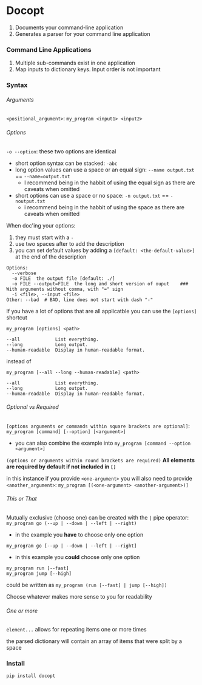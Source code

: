 # Docopt

1. Documents your command-line application
1. Generates a parser for your command line application

### Command Line Applications

1. Multiple sub-commands exist in one application
1. Map inputs to dictionary keys. Input order is not important

### Syntax

###### Arguments
`<positional_argument>`: `my_program <input1> <input2>`

###### Options
`-o --option`: these two options are identical
 - short option syntax can be stacked: `-abc`
 - long option values can use a space or an equal sign: `--name output.txt` == `--name=output.txt`
   - I recommend being in the habbit of using the equal sign as there are caveats when omitted
 - short options can use a space or no space: `-n output.txt` == `-noutput.txt`
   - i recommend being in the habbit of using the space as there are caveats when omitted
   
When doc'ing your options:
1. they must start with a `-`
1. use two spaces after to add the description
1. you can set default values by adding a `[default: <the-default-value>]` at the end of the description
```
Options:
  --verbose
  -o FILE  the output file [default: ./]
  -o FILE --output=FILE  the long and short version of ouput    ### With arguments without comma, with "=" sign
  -i <file>, --input <file>
Other: --bad  # BAD, line does not start with dash "-"
```
   
If you have a lot of options that are all applicatble you can use the `[options]` shortcut
```
my_program [options] <path>

--all             List everything.
--long            Long output.
--human-readable  Display in human-readable format.
```
instead of
```
my_program [--all --long --human-readable] <path>

--all             List everything.
--long            Long output.
--human-readable  Display in human-readable format.
```

###### Optional vs Required
`[options arguments or commands within square brackets are optional]`: `my_program [command] [--option] [<argument>]`
 - you can also combine the example into `my_program [command --option <argument>]`
  
`(options or arguments within round brackets are required)`
**All elements are required by default if not included in `[]`**

in this instance if you provide `<one-argument>` you will also need to provide `<another_argument>`: `my_program [(<one-argument> <another-argument>)]` 

###### This or That
Mutually exclusive (choose one) can be created with the `|` pipe operator: `my_program go (--up | --down | --left | --right)`
 
 - in the example you **have** to choose only one option
 
`my_program go [--up | --down | --left | --right]`

 - in this example you **could** choose only one option

```
my_program run [--fast]
my_program jump [--high]
```

could be written as
```my_program (run [--fast] | jump [--high])```

Choose whatever makes more sense to you for readability

###### One or more
`element...` allows for repeating items one or more times  

the parsed dictionary will contain an array of items that were split by a space



### Install

`pip install docopt`
